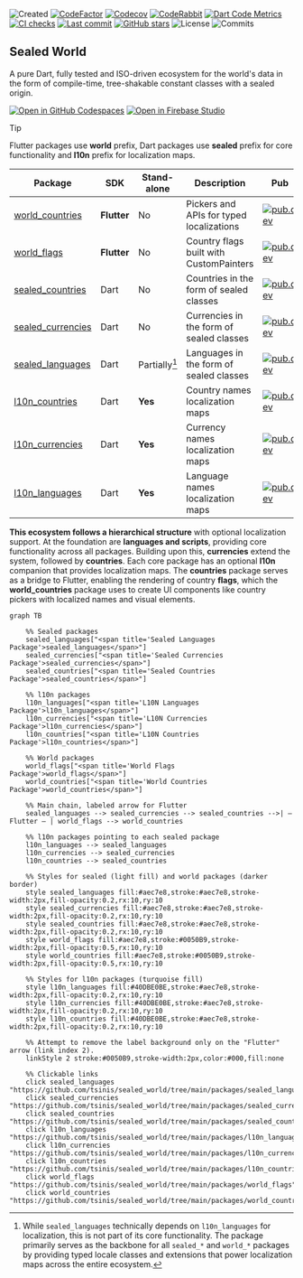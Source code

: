 ![Created](https://img.shields.io/github/created-at/tsinis/sealed_world)
[![CodeFactor](https://www.codefactor.io/repository/github/tsinis/sealed_world/badge)](https://www.codefactor.io/repository/github/tsinis/sealed_world)
[![Codecov](https://codecov.io/github/tsinis/sealed_world/branch/main/graph/badge.svg)](https://app.codecov.io/github/tsinis/sealed_world/flags)
[![CodeRabbit](https://img.shields.io/coderabbit/prs/github/tsinis/sealed_world?logo=vowpalwabbit&logoColor=orange&color=dark-green)](https://coderabbit.ai)
[![Dart Code Metrics](https://img.shields.io/badge/passing-dcm?style=flat&logo=dart&logoColor=lightskyblue&label=dcm&color=dark-green)](https://dcm.dev)
[![CI checks](https://github.com/tsinis/sealed_world/actions/workflows/verify_packages.yaml/badge.svg)](https://github.com/tsinis/sealed_world/actions/workflows/verify_packages.yaml)
[![Last commit](https://img.shields.io/github/last-commit/tsinis/sealed_world)](https://github.com/tsinis/sealed_world/commits)
[![GitHub stars](https://img.shields.io/github/stars/tsinis/sealed_world?style=flat&color=green)](https://github.com/tsinis/sealed_world/stargazers)
![License](https://img.shields.io/github/license/tsinis/sealed_world)
![Commits](https://img.shields.io/github/commit-activity/m/tsinis/sealed_world)

## Sealed World

A pure Dart, fully tested and ISO-driven ecosystem for the world's data in the form of compile-time, tree-shakable constant classes with a sealed origin.

[![Open in GitHub Codespaces](https://github.com/codespaces/badge.svg)](https://codespaces.new/tsinis/sealed_world?hide_repo_select=true&ref=main)
[![Open in Firebase Studio](https://cdn.firebasestudio.dev/btn/open_dark_32.svg)](https://studio.firebase.google.com/new?template=https://github.com/tsinis/sealed_world/tree/main/packages/world_countries/example)

> [!TIP]
> Flutter packages use **world** prefix, Dart packages use **sealed** prefix for core functionality and **l10n** prefix for localization maps.

| Package                                                                                          | SDK         | Stand-alone   | Description                              | Pub                                                                                                          |
| ------------------------------------------------------------------------------------------------ | ----------- | ------------- | ---------------------------------------- | ------------------------------------------------------------------------------------------------------------ |
| [world_countries](https://github.com/tsinis/sealed_world/tree/main/packages/world_countries)     | **Flutter** | No            | Pickers and APIs for typed localizations | [![pub.dev](https://img.shields.io/pub/v/world_countries.svg)](https://pub.dev/packages/world_countries)     |
| [world_flags](https://github.com/tsinis/sealed_world/tree/main/packages/world_flags)             | **Flutter** | No            | Country flags built with CustomPainters  | [![pub.dev](https://img.shields.io/pub/v/world_flags.svg)](https://pub.dev/packages/world_flags)             |
| [sealed_countries](https://github.com/tsinis/sealed_world/tree/main/packages/sealed_countries)   | Dart        | No            | Countries in the form of sealed classes  | [![pub.dev](https://img.shields.io/pub/v/sealed_countries.svg)](https://pub.dev/packages/sealed_countries)   |
| [sealed_currencies](https://github.com/tsinis/sealed_world/tree/main/packages/sealed_currencies) | Dart        | No            | Currencies in the form of sealed classes | [![pub.dev](https://img.shields.io/pub/v/sealed_currencies.svg)](https://pub.dev/packages/sealed_currencies) |
| [sealed_languages](https://github.com/tsinis/sealed_world/tree/main/packages/sealed_languages)   | Dart        | Partially[^1] | Languages in the form of sealed classes  | [![pub.dev](https://img.shields.io/pub/v/sealed_languages.svg)](https://pub.dev/packages/sealed_languages)   |
| [l10n_countries](https://github.com/tsinis/sealed_world/tree/main/packages/l10n_countries)       | Dart        | **Yes**       | Country names localization maps          | [![pub.dev](https://img.shields.io/pub/v/l10n_countries.svg)](https://pub.dev/packages/l10n_countries)       |
| [l10n_currencies](https://github.com/tsinis/sealed_world/tree/main/packages/l10n_currencies)     | Dart        | **Yes**       | Currency names localization maps         | [![pub.dev](https://img.shields.io/pub/v/l10n_currencies.svg)](https://pub.dev/packages/l10n_currencies)     |
| [l10n_languages](https://github.com/tsinis/sealed_world/tree/main/packages/l10n_languages)       | Dart        | **Yes**       | Language names localization maps         | [![pub.dev](https://img.shields.io/pub/v/l10n_languages.svg)](https://pub.dev/packages/l10n_languages)       |

**This ecosystem follows a hierarchical structure** with optional localization support. At the foundation are **languages and scripts**, providing core functionality across all packages. Building upon this, **currencies** extend the system, followed by **countries**. Each core package has an optional **l10n** companion that provides localization maps. The **countries** package serves as a bridge to Flutter, enabling the rendering of country **flags**, which the **world_countries** package uses to create UI components like country pickers with localized names and visual elements.

```mermaid
graph TB

    %% Sealed packages
    sealed_languages["<span title='Sealed Languages Package'>sealed_languages</span>"]
    sealed_currencies["<span title='Sealed Currencies Package'>sealed_currencies</span>"]
    sealed_countries["<span title='Sealed Countries Package'>sealed_countries</span>"]

    %% l10n packages
    l10n_languages["<span title='L10N Languages Package'>l10n_languages</span>"]
    l10n_currencies["<span title='L10N Currencies Package'>l10n_currencies</span>"]
    l10n_countries["<span title='L10N Countries Package'>l10n_countries</span>"]

    %% World packages
    world_flags["<span title='World Flags Package'>world_flags</span>"]
    world_countries["<span title='World Countries Package'>world_countries</span>"]

    %% Main chain, labeled arrow for Flutter
    sealed_languages --> sealed_currencies --> sealed_countries -->| ― Flutter ― | world_flags --> world_countries

    %% l10n packages pointing to each sealed package
    l10n_languages --> sealed_languages
    l10n_currencies --> sealed_currencies
    l10n_countries --> sealed_countries

    %% Styles for sealed (light fill) and world packages (darker border)
    style sealed_languages fill:#aec7e8,stroke:#aec7e8,stroke-width:2px,fill-opacity:0.2,rx:10,ry:10
    style sealed_currencies fill:#aec7e8,stroke:#aec7e8,stroke-width:2px,fill-opacity:0.2,rx:10,ry:10
    style sealed_countries fill:#aec7e8,stroke:#aec7e8,stroke-width:2px,fill-opacity:0.2,rx:10,ry:10
    style world_flags fill:#aec7e8,stroke:#0050B9,stroke-width:2px,fill-opacity:0.5,rx:10,ry:10
    style world_countries fill:#aec7e8,stroke:#0050B9,stroke-width:2px,fill-opacity:0.5,rx:10,ry:10

    %% Styles for l10n packages (turquoise fill)
    style l10n_languages fill:#40DBE0BE,stroke:#aec7e8,stroke-width:2px,fill-opacity:0.2,rx:10,ry:10
    style l10n_currencies fill:#40DBE0BE,stroke:#aec7e8,stroke-width:2px,fill-opacity:0.2,rx:10,ry:10
    style l10n_countries fill:#40DBE0BE,stroke:#aec7e8,stroke-width:2px,fill-opacity:0.2,rx:10,ry:10

    %% Attempt to remove the label background only on the "Flutter" arrow (link index 2).
    linkStyle 2 stroke:#0050B9,stroke-width:2px,color:#000,fill:none

    %% Clickable links
    click sealed_languages "https://github.com/tsinis/sealed_world/tree/main/packages/sealed_languages"
    click sealed_currencies "https://github.com/tsinis/sealed_world/tree/main/packages/sealed_currencies"
    click sealed_countries "https://github.com/tsinis/sealed_world/tree/main/packages/sealed_countries"
    click l10n_languages "https://github.com/tsinis/sealed_world/tree/main/packages/l10n_languages"
    click l10n_currencies "https://github.com/tsinis/sealed_world/tree/main/packages/l10n_currencies"
    click l10n_countries "https://github.com/tsinis/sealed_world/tree/main/packages/l10n_countries"
    click world_flags "https://github.com/tsinis/sealed_world/tree/main/packages/world_flags"
    click world_countries "https://github.com/tsinis/sealed_world/tree/main/packages/world_countries"
```

[^1]: While `sealed_languages` technically depends on `l10n_languages` for localization, this is not part of its core functionality. The package primarily serves as the backbone for all `sealed_*` and `world_*` packages by providing typed locale classes and extensions that power localization maps across the entire ecosystem.
